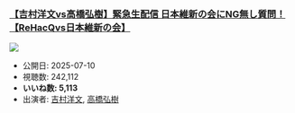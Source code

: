 ### [【吉村洋文vs高橋弘樹】緊急生配信 日本維新の会にNG無し質問！【ReHacQvs日本維新の会】](https://www.youtube.com/watch?v=_27klF6H22Q)
[![](https://img.youtube.com/vi/_27klF6H22Q/sddefault.jpg)](https://www.youtube.com/watch?v=_27klF6H22Q)
-   公開日: 2025-07-10
-   視聴数: 242,112
-   **いいね数: 5,113**
-   出演者: [吉村洋文](/rehacq_fan/people/吉村洋文 "wikilink"), [高橋弘樹](/rehacq_fan/people/高橋弘樹 "wikilink")
